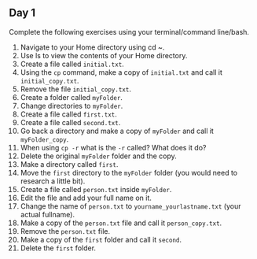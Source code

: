 ## Day 1

Complete the following exercises using your terminal/command line/bash.

1.  Navigate to your Home directory using cd ~.
2.  Use ls to view the contents of your Home directory.
3.  Create a file called `initial.txt`.
4.  Using the `cp` command, make a copy of `initial.txt` and call it `initial_copy.txt`.
5.  Remove the file `initial_copy.txt`.
6.  Create a folder called `myFolder`.
7.  Change directories to `myFolder`.
8.  Create a file called `first.txt`.
9.  Create a file called `second.txt`.
10. Go back a directory and make a copy of `myFolder`  and call it `myFolder_copy`.
11. When using `cp -r` what is the `-r` called? What does it do?
12. Delete the original `myFolder` folder and the copy.
13. Make a directory called `first`.
14. Move the `first` directory to the `myFolder` folder (you would need to research a little bit).
15. Create a file called `person.txt` inside `myFolder`.
16. Edit the file and add your full name on it.
17. Change the name of `person.txt` to `yourname_yourlastname.txt` (your actual fullname).
18. Make a copy of the `person.txt` file and call it `person_copy.txt`.
19. Remove the `person.txt` file.
20. Make a copy of the `first` folder and call it `second`.
21. Delete the `first` folder.
